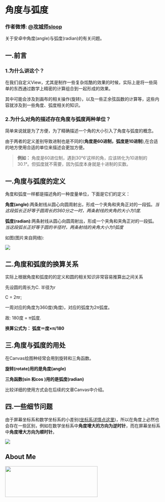 # 角度与弧度
### 作者微博: [@攻城师sloop](http://weibo.com/5459430586)
关于安卓中角度(angle)与弧度(radian)的有关问题。

## 一.前言

### 1.为什么讲这个？

  在我们自定义View，尤其是制作一些复杂炫酷的效果的时候，实际上是将一些简单的东西通过数学上精密的计算组合到一起形成的效果。

其中可能会涉及到画布的相关操作(旋转)，以及一些正余弦函数的计算等，这些内容就涉及到一些角度、弧度相关的知识。

### 2.为什么对角的描述存在角度与弧度两种单位？

简单来说就是为了方便，为了精确描述一个角的大小引入了角度与弧度的概念。

由于两者的定义差别导致进制也是不同的(**角度是60进制，弧度是10进制**),在合适的地方使用合适的单位来描述会更加方便。

> **例如：**
角度是60进位制，遇到30°6′这样的角，应该转化为10进制的30.1°。但弧度就不需要，因为弧度本身就是十进制的实数。



## 一.角度与弧度的定义
角度和弧度一样都是描述角的一种度量单位，下面是它们的定义：

<b>角度(angle)</b>:两条射线从圆心向圆周射出，形成一个夹角和夹角正对的一段弧。<i>当这段弧长正好等于圆周长的360分之一时，两条射线的夹角的大小为1度.</i>

<b>弧度(radian)</b>:两条射线从圆心向圆周射出，形成一个夹角和夹角正对的一段弧。<i>当这段弧长正好等于圆的半径时，两条射线的夹角大小为1弧度</i>

如图(图片来自网络):

![](https://github.com/GcsSloop/AndroidNote/blob/master/%E9%97%AE%E9%A2%98/%E8%A7%92%E5%BA%A6%E4%B8%8E%E5%BC%A7%E5%BA%A6/Art/%E8%A7%92%E5%BA%A6%E4%B8%8E%E5%BC%A7%E5%BA%A61.png)

## 二.角度和弧度的换算关系
实际上根据角度和弧度的的定义和圆的相关知识非常容易推算出之间关系

先设圆的周长为C. 半径为r

C = 2πr;

一周对应的角度为360度(角度)，对应的弧度为2π弧度。

故: 180度 = π弧度.

<b>换算公式为：  弧度＝度×π/180 </b>

## 三.角度与弧度的用处
在Canvas绘图种经常会用到旋转和三角函数。

<b>旋转(rotate)用的是角度(angle)</b>

<b>三角函数(sin 和cos )用的是弧度(radian)</b>

比较详细的使用方式会在后续的文章Canvas中介绍。

## 四.一些细节问题
由于屏幕坐标系和数学坐标系的小差别([坐标系详情点这里](https://github.com/GcsSloop/AndroidNote/blob/master/%E9%97%AE%E9%A2%98/%E5%9D%90%E6%A0%87%E7%B3%BB/%E5%9D%90%E6%A0%87%E7%B3%BB.md))，所以在角度上必然也会存在一些区别，例如在数学坐标系中<b>角度增大的方向为逆时针</b>，而在屏幕坐标系中<b>角度增大方向为顺时针</b>。

![](https://github.com/GcsSloop/AndroidNote/blob/master/%E9%97%AE%E9%A2%98/%E8%A7%92%E5%BA%A6%E4%B8%8E%E5%BC%A7%E5%BA%A6/Art/%E8%A7%92%E5%BA%A6%E4%B8%8E%E5%BC%A7%E5%BA%A6.png)

## About Me

<a href="https://github.com/GcsSloop/SloopBlog/blob/master/FINDME.md" target="_blank"> <img src="http://ww4.sinaimg.cn/large/005Xtdi2gw1f1qn89ihu3j315o0dwwjc.jpg" width=300 height=100 /> </a>



